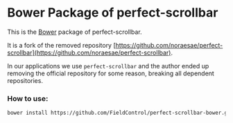 # Bower Package of perfect-scrollbar

This is the [Bower](https://bower.io/) package of perfect-scrollbar.

It is a fork of the removed repository [https://github.com/noraesae/perfect-scrollbar](https://github.com/noraesae/perfect-scrollbar).

In our applications we use `perfect-scrollbar` and the author ended up removing the official repository for some reason, breaking all dependent repositories.

### How to use:
```sh
bower install https://github.com/FieldControl/perfect-scrollbar-bower.git --save
```